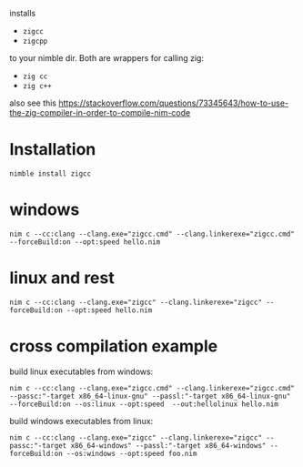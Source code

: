 installs

- `zigcc`
- `zigcpp`

to your nimble dir.
Both are wrappers for calling zig:

- `zig cc`
- `zig c++`

also see this https://stackoverflow.com/questions/73345643/how-to-use-the-zig-compiler-in-order-to-compile-nim-code

# Installation
```
nimble install zigcc
```

# windows

```
nim c --cc:clang --clang.exe="zigcc.cmd" --clang.linkerexe="zigcc.cmd" --forceBuild:on --opt:speed hello.nim
```

# linux and rest

```
nim c --cc:clang --clang.exe="zigcc" --clang.linkerexe="zigcc" --forceBuild:on --opt:speed hello.nim
```

# cross compilation example

build linux executables from windows:

```
nim c --cc:clang --clang.exe="zigcc.cmd" --clang.linkerexe="zigcc.cmd" --passc:"-target x86_64-linux-gnu" --passl:"-target x86_64-linux-gnu" --forceBuild:on --os:linux --opt:speed  --out:hellolinux hello.nim
```

build windows executables from linux:

```
nim c --cc:clang --clang.exe="zigcc" --clang.linkerexe="zigcc" --passc:"-target x86_64-windows" --passl:"-target x86_64-windows" --forceBuild:on --os:windows --opt:speed foo.nim
```
